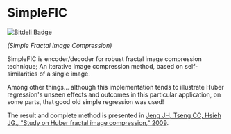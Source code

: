 SimpleFIC
=========


[![Bitdeli Badge](https://d2weczhvl823v0.cloudfront.net/morteza/simplefic/trend.png)](https://bitdeli.com/free "Bitdeli Badge")

*(Simple Fractal Image Compression)*

SimpleFIC is encoder/decoder for robust fractal image compression technique; An iterative image compression method, based on self-similarities of a single image.

Among other things... although this implementation tends to illustrate Huber regression's unseen effects and outcomes in this particular application, on some parts, that good old simple regression was used!

The result and complete method is presented in [Jeng JH, Tseng CC, Hsieh JG., "Study on Huber fractal image compression," 2009](http://www.ncbi.nlm.nih.gov/pubmed/19336305).

